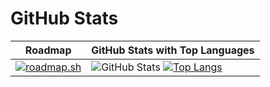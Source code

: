 # GitHub Stats

| Roadmap | GitHub Stats with Top Languages |
| ------- | -------------------------------- |
| [![roadmap.sh](https://api.roadmap.sh/v1-badge/tall/657f473d5145316d2518e358?variant=dark)](https://roadmap.sh) | ![GitHub Stats](https://github-readme-stats.vercel.app/api?username=Blackedsoul&show_icons=true&hide_border=true&bg_color=000000&text_color=FFFFFF) [![Top Langs](https://github-readme-stats.vercel.app/api/top-langs/?username=Blackedsoul&layout=compact&bg_color=000000&text_color=FFFFFF)](https://github.com/Blackedosul/github-readme-stats) |
